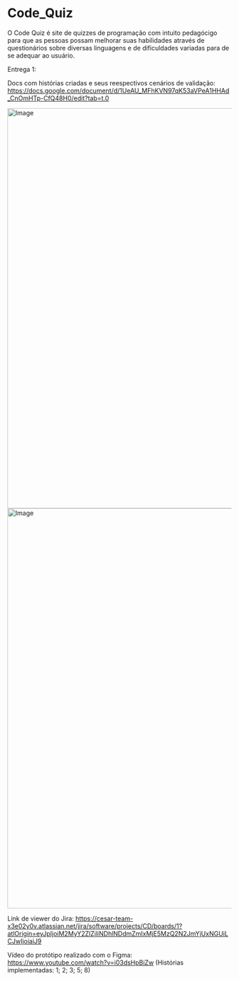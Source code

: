 # Code_Quiz
O Code Quiz é site de quizzes de programação com intuito pedagócigo para que as pessoas possam melhorar suas habilidades através de questionários sobre diversas linguagens e de dificuldades variadas para de se adequar ao usuário.

Entrega 1:

Docs com histórias criadas e seus reespectivos cenários de validação: https://docs.google.com/document/d/1UeAU_MFhKVN97qK53aVPeA1HHAd_CnOmHTp-CfQ48H0/edit?tab=t.0




<img width="1440" height="900" alt="Image" src="https://github.com/user-attachments/assets/28619592-70cf-4d30-8188-5274d4632c75" />




<img width="1440" height="900" alt="Image" src="https://github.com/user-attachments/assets/331454ee-eed6-4ed8-b895-829bc34099a6" />

Link de viewer do Jira: https://cesar-team-x3e02y0v.atlassian.net/jira/software/projects/CD/boards/1?atlOrigin=eyJpIjoiM2MyY2ZlZjliNDhlNDdmZmIxMjE5MzQ2N2JmYjUxNGUiLCJwIjoiaiJ9

Vídeo do protótipo realizado com o Figma: https://www.youtube.com/watch?v=i03dsHpBiZw (Histórias implementadas: 1; 2; 3; 5; 8)
